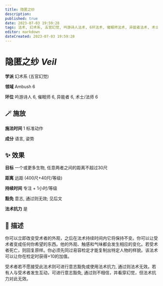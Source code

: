 ```yaml
---
title: 隐匿之纱
description: 
published: true
date: 2023-07-03 19:59:28
tags: 法术, 幻术系, 五官幻觉, 吟游诗人法术, 6环法术, 催眠师法术, 异能者法术, 术士/法师法术, Ambush
editor: markdown
dateCreated: 2023-07-03 19:59:28
---
```


# **隐匿之纱** *Veil*

**学派** 幻术系 (五官幻觉) 

**领域** Ambush 6

**环位** 吟游诗人 6, 催眠师 6, 异能者 6, 术士/法师 6

## 🪄 施放

**施法时间** 1 标准动作

**成分** 语言, 姿势

## ✨ 效果 

**目标** 一个或更多生物, 任意两者之间的距离不超过30尺 

**距离** 远距 (400尺+40尺/等级)  

**持续时间** 专注 + 1小时/等级 

**豁免** 意志, 通过则无效; 见后文

**法术抗力** 是

## 📖 描述

你可以立即改变受术者的外观，之后在法术持续时间内它将保持不变。你可以让受术者变成任何你希望的东西。他的外观、触感和气味都会发生相应的变化。若受术者死亡，则回复原样。你必须先同过易容检定才能复制出特定人物的样貌。该法术可以让你在检定时获得+10的加值。

受术者若不愿接受此法术则可进行意志豁免或使用法术抗力, 通过则法术无效。若有人与受术者发生互动，可进行意志豁免, 通过则不相信，并看穿幻觉，但法术抗力对此无效。
    
